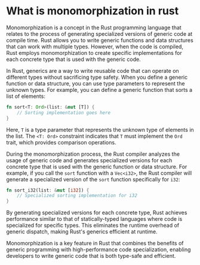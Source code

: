 # What is monomorphization in rust

Monomorphization is a concept in the Rust programming language that relates to the process of generating specialized versions of generic code at compile time. Rust allows you to write generic functions and data structures that can work with multiple types. However, when the code is compiled, Rust employs monomorphization to create specific implementations for each concrete type that is used with the generic code.

In Rust, generics are a way to write reusable code that can operate on different types without sacrificing type safety. When you define a generic function or data structure, you can use type parameters to represent the unknown types. For example, you can define a generic function that sorts a list of elements:

```rust
fn sort<T: Ord>(list: &mut [T]) {
    // Sorting implementation goes here
}
```

Here, `T` is a type parameter that represents the unknown type of elements in the list. The `<T: Ord>` constraint indicates that `T` must implement the `Ord` trait, which provides comparison operations.

During the monomorphization process, the Rust compiler analyzes the usage of generic code and generates specialized versions for each concrete type that is used with the generic function or data structure. For example, if you call the `sort` function with a `Vec<i32>`, the Rust compiler will generate a specialized version of the `sort` function specifically for `i32`:

```rust
fn sort_i32(list: &mut [i32]) {
    // Specialized sorting implementation for i32
}
```

By generating specialized versions for each concrete type, Rust achieves performance similar to that of statically-typed languages where code is specialized for specific types. This eliminates the runtime overhead of generic dispatch, making Rust's generics efficient at runtime.

Monomorphization is a key feature in Rust that combines the benefits of generic programming with high-performance code specialization, enabling developers to write generic code that is both type-safe and efficient.
